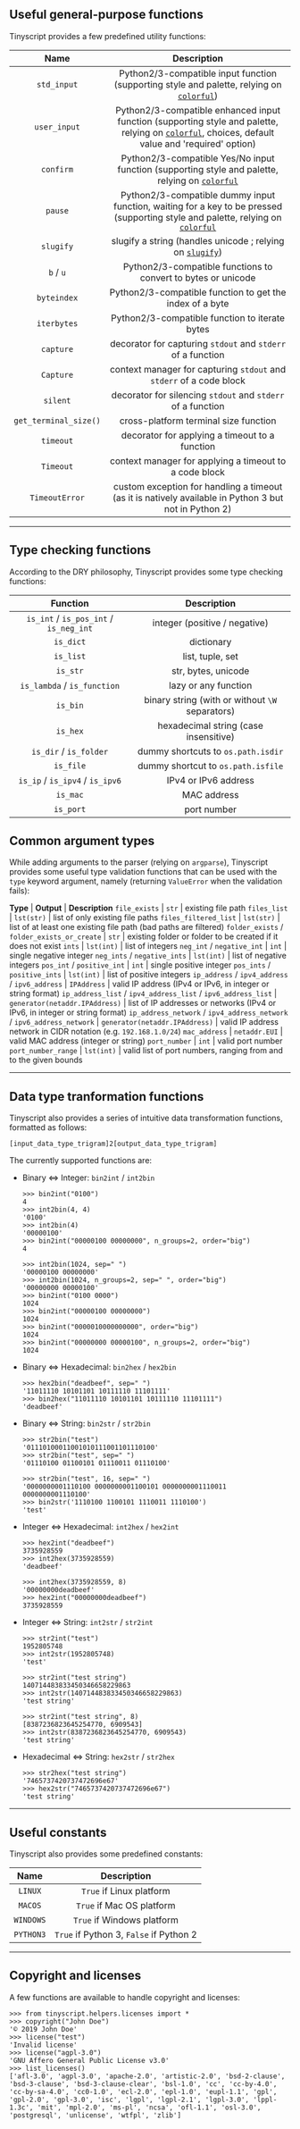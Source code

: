 ## Useful general-purpose functions

Tinyscript provides a few predefined utility functions:

**Name** | **Description**
:---: | :---:
`std_input` | Python2/3-compatible input function (supporting style and palette, relying on [`colorful`](https://github.com/timofurrer/colorful))
`user_input` | Python2/3-compatible enhanced input function (supporting style and palette, relying on [`colorful`](https://github.com/timofurrer/colorful), choices, default value and 'required' option)
`confirm` | Python2/3-compatible Yes/No input function (supporting style and palette, relying on [`colorful`](https://github.com/timofurrer/colorful)
`pause` | Python2/3-compatible dummy input function, waiting for a key to be pressed (supporting style and palette, relying on [`colorful`](https://github.com/timofurrer/colorful)
`slugify` | slugify a string (handles unicode ; relying on [`slugify`](https://github.com/un33k/python-slugify))
`b` / `u` | Python2/3-compatible functions to convert to bytes or unicode
`byteindex` | Python2/3-compatible function to get the index of a byte
`iterbytes` | Python2/3-compatible function to iterate bytes
`capture` | decorator for capturing `stdout` and `stderr` of a function
`Capture` | context manager for capturing `stdout` and `stderr` of a code block
`silent` | decorator for silencing `stdout` and `stderr` of a function
`get_terminal_size()` | cross-platform terminal size function
`timeout` | decorator for applying a timeout to a function
`Timeout` | context manager for applying a timeout to a code block
`TimeoutError` | custom exception for handling a timeout (as it is natively available in Python 3 but not in Python 2)

-----

## Type checking functions

According to the DRY philosophy, Tinyscript provides some type checking functions:

**Function** | **Description**
:---: | :---:
`is_int` / `is_pos_int` / `is_neg_int` | integer (positive / negative)
`is_dict` | dictionary
`is_list` | list, tuple, set
`is_str` | str, bytes, unicode
`is_lambda` / `is_function` | lazy or any function
`is_bin` | binary string (with or without `\W` separators)
`is_hex` | hexadecimal string (case insensitive)
`is_dir` / `is_folder` | dummy shortcuts to `os.path.isdir`
`is_file` | dummy shortcut to `os.path.isfile`
`is_ip` / `is_ipv4` / `is_ipv6` | IPv4 or IPv6 address
`is_mac` | MAC address
`is_port` | port number

## Common argument types

While adding arguments to the parser (relying on `argparse`), Tinyscript provides some useful type validation functions that can be used with the `type` keyword argument, namely (returning `ValueError` when the validation fails):

**Type** | **Output** | **Description**
`file_exists` | `str` | existing file path
`files_list` | `lst(str)` | list of only existing file paths
`files_filtered_list` | `lst(str)` | list of at least one existing file path (bad paths are filtered)
`folder_exists` / `folder_exists_or_create` | `str` | existing folder or folder to be created if it does not exist
`ints` | `lst(int)` | list of integers
`neg_int` / `negative_int` | `int` | single negative integer
`neg_ints` / `negative_ints` | `lst(int)` | list of negative integers
`pos_int` / `positive_int` | `int` | single positive integer
`pos_ints` / `positive_ints` | `lst(int)` | list of positive integers
`ip_address` / `ipv4_address` / `ipv6_address` | `IPAddress` | valid IP address (IPv4 or IPv6, in integer or string format)
`ip_address_list` / `ipv4_address_list` / `ipv6_address_list` | `generator(netaddr.IPAddress)` | list of IP addresses or networks (IPv4 or IPv6, in integer or string format)
`ip_address_network` / `ipv4_address_network` / `ipv6_address_network` | `generator(netaddr.IPAddress)` | valid IP address network in CIDR notation (e.g. `192.168.1.0/24`)
`mac_address` | `netaddr.EUI` | valid MAC address (integer or string)
`port_number` | `int` | valid port number
`port_number_range` | `lst(int)` | valid list of port numbers, ranging from and to the given bounds

-----

## Data type tranformation functions

Tinyscript also provides a series of intuitive data transformation functions, formatted as follows:

```
[input_data_type_trigram]2[output_data_type_trigram]
```

The currently supported functions are:

- Binary <=> Integer: `bin2int` / `int2bin`

    ```
    >>> bin2int("0100")
    4
    >>> int2bin(4, 4)
    '0100'
    >>> int2bin(4)
    '00000100'
    >>> bin2int("00000100 00000000", n_groups=2, order="big")
    4

    >>> int2bin(1024, sep=" ")
    '00000100 00000000'
    >>> int2bin(1024, n_groups=2, sep=" ", order="big")
    '00000000 00000100'
    >>> bin2int("0100 0000")
    1024
    >>> bin2int("00000100 00000000")
    1024
    >>> bin2int("0000010000000000", order="big")
    1024
    >>> bin2int("00000000 00000100", n_groups=2, order="big")
    1024
    ```

- Binary <=> Hexadecimal: `bin2hex` / `hex2bin`

    ```
    >>> hex2bin("deadbeef", sep=" ")
    '11011110 10101101 10111110 11101111'
    >>> bin2hex("11011110 10101101 10111110 11101111")
    'deadbeef'
    ```

- Binary <=> String: `bin2str` / `str2bin`

    ```
    >>> str2bin("test")
    '01110100011001010111001101110100'
    >>> str2bin("test", sep=" ")
    '01110100 01100101 01110011 01110100'
    
    >>> str2bin("test", 16, sep=" ")
    '0000000001110100 0000000001100101 0000000001110011 0000000001110100'
    >>> bin2str('1110100 1100101 1110011 1110100')
    'test'
    ```

- Integer <=> Hexadecimal: `int2hex` / `hex2int`

    ```
    >>> hex2int("deadbeef")
    3735928559
    >>> int2hex(3735928559)
    'deadbeef'

    >>> int2hex(3735928559, 8)
    '00000000deadbeef'
    >>> hex2int("00000000deadbeef")
    3735928559
    ```

- Integer <=> String: `int2str` / `str2int`

    ```
    >>> str2int("test")
    1952805748
    >>> int2str(1952805748)
    'test'

    >>> str2int("test string")
    140714483833450346658229863
    >>> int2str(140714483833450346658229863)
    'test string'

    >>> str2int("test string", 8)
    [8387236823645254770, 6909543]
    >>> int2str(8387236823645254770, 6909543)
    'test string'
    ```

- Hexadecimal <=> String: `hex2str` / `str2hex`

    ```
    >>> str2hex("test string")
    '7465737420737472696e67'
    >>> hex2str("7465737420737472696e67")
    'test string'
    ```

-----

## Useful constants

Tinyscript also provides some predefined constants:

**Name** | **Description**
:---: | :---:
`LINUX` | `True` if Linux platform
`MACOS` | `True` if Mac OS platform
`WINDOWS` | `True` if Windows platform
`PYTHON3` | `True` if Python 3, `False` if Python 2

-----

## Copyright and licenses

A few functions are available to handle copyright and licenses:

```
>>> from tinyscript.helpers.licenses import *
>>> copyright("John Doe")
'© 2019 John Doe'
>>> license("test")
'Invalid license'
>>> license("agpl-3.0")
'GNU Affero General Public License v3.0'
>>> list_licenses()
['afl-3.0', 'agpl-3.0', 'apache-2.0', 'artistic-2.0', 'bsd-2-clause', 'bsd-3-clause', 'bsd-3-clause-clear', 'bsl-1.0', 'cc', 'cc-by-4.0', 'cc-by-sa-4.0', 'cc0-1.0', 'ecl-2.0', 'epl-1.0', 'eupl-1.1', 'gpl', 'gpl-2.0', 'gpl-3.0', 'isc', 'lgpl', 'lgpl-2.1', 'lgpl-3.0', 'lppl-1.3c', 'mit', 'mpl-2.0', 'ms-pl', 'ncsa', 'ofl-1.1', 'osl-3.0', 'postgresql', 'unlicense', 'wtfpl', 'zlib']
```
